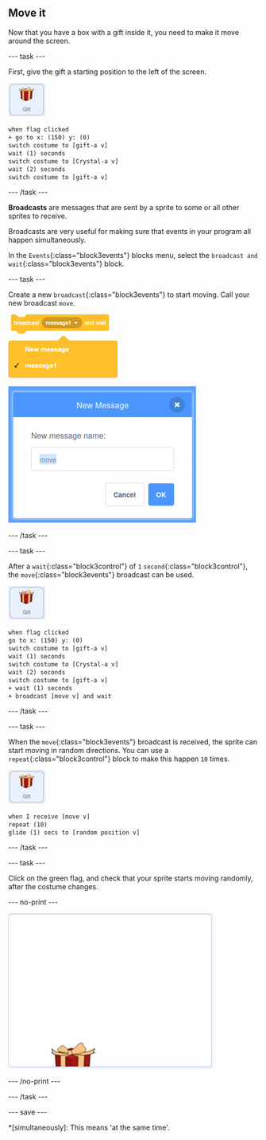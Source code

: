 ## Move it

Now that you have a box with a gift inside it, you need to make it move around the screen.

--- task ---

First, give the gift a starting position to the left of the screen.

![image of the gift sprite](images/gift-sprite.png)

```blocks3
when flag clicked
+ go to x: (150) y: (0)
switch costume to [gift-a v]
wait (1) seconds
switch costume to [Crystal-a v]
wait (2) seconds
switch costume to [gift-a v]
``` 

--- /task ---

**Broadcasts** are messages that are sent by a sprite to some or all other sprites to receive.

Broadcasts are very useful for making sure that events in your program all happen simultaneously.

In the `Events`{:class="block3events"} blocks menu, select the `broadcast and wait`{:class="block3events"} block.

--- task ---

Create a new `broadcast`{:class="block3events"} to start moving. Call your new broadcast `move`.

![image showing broadcast block with the name options expanded](images/broadcastAndWait.png)

![image showing the dialogue box for creating a new broadcast, with the name "move" typed in](images/new-message.png)

--- /task ---

--- task ---

After a `wait`{:class="block3control"} of `1` `second`{:class="block3control"}, the `move`{:class="block3events"} broadcast can be used.

![image of the gift sprite](images/gift-sprite.png)

```blocks3
when flag clicked
go to x: (150) y: (0)
switch costume to [gift-a v]
wait (1) seconds
switch costume to [Crystal-a v]
wait (2) seconds
switch costume to [gift-a v]
+ wait (1) seconds
+ broadcast [move v] and wait
``` 

--- /task ---

--- task ---

When the `move`{:class="block3events"} broadcast is received, the sprite can start moving in random directions. You can use a `repeat`{:class="block3control"} block to make this happen `10` times.

![image of the gift sprite](images/gift-sprite.png)

```blocks3
when I receive [move v]
repeat (10)
glide (1) secs to [random position v]
```

--- /task ---

--- task ---

Click on the green flag, and check that your sprite starts moving randomly, after the costume changes.

--- no-print ---

![animate gif showing the gift moving randomly around the screen](images/random-motion.gif)

--- /no-print ---

--- /task ---

--- save ---

*[simultaneously]: This means 'at the same time'.


